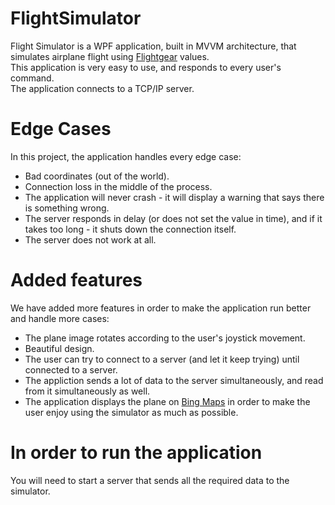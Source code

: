 # FlightSimulator
Flight Simulator is a WPF application, built in MVVM architecture, that simulates airplane flight using [Flightgear](https://www.flightgear.org/) values.<br />
This application is very easy to use, and responds to every user's command.<br />
The application connects to a TCP/IP server.<br />

# Edge Cases
In this project, the application handles every edge case: 
 - Bad coordinates (out of the world).
 - Connection loss in the middle of the process.
 - The application will never crash - it will display a warning that says there is something wrong.
 - The server responds in delay (or does not set the value in time), and if it takes too long - it shuts down the connection itself.
 - The server does not work at all.
 
 # Added features
 We have added more features in order to make the application run better and handle more cases:
  - The plane image rotates according to the user's joystick movement.
  - Beautiful design.
  - The user can try to connect to a server (and let it keep trying) until connected to a server.
  - The appliction sends a lot of data to the server simultaneously, and read from it simultaneously as well.
  - The application displays the plane on [Bing Maps](https://www.bing.com/maps) in order to make the user enjoy using the simulator as much as possible.
  
  # In order to run the application
  You will need to start a server that sends all the required data to the simulator.
